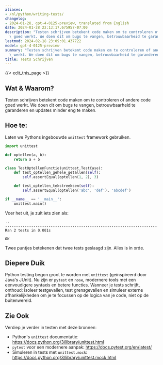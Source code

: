 ```yaml
---
aliases:
- /nl/python/writing-tests/
changelog:
- 2024-01-28, gpt-4-0125-preview, translated from English
date: 2024-01-28 22:13:17.675957-07:00
description: "Testen schrijven betekent code maken om te controleren of andere code\
  \ goed werkt. We doen dit om bugs te vangen, betrouwbaarheid te garanderen en updates\u2026"
lastmod: 2024-02-18 23:09:01.437722
model: gpt-4-0125-preview
summary: "Testen schrijven betekent code maken om te controleren of andere code goed\
  \ werkt. We doen dit om bugs te vangen, betrouwbaarheid te garanderen en updates\u2026"
title: Tests Schrijven
---
```


{{< edit_this_page >}}

## Wat & Waarom?

Testen schrijven betekent code maken om te controleren of andere code goed werkt. We doen dit om bugs te vangen, betrouwbaarheid te garanderen en updates minder eng te maken.

## Hoe te:

Laten we Pythons ingebouwde `unittest` framework gebruiken.

```Python
import unittest

def optellen(a, b):
    return a + b

class TestOptellenFunctie(unittest.TestCase):
    def test_optellen_gehele_getallen(self):
        self.assertEqual(optellen(1, 2), 3)

    def test_optellen_tekstreeksen(self):
        self.assertEqual(optellen('abc', 'def'), 'abcdef')

if __name__ == '__main__':
    unittest.main()
```

Voer het uit, je zult iets zien als:

```
..
----------------------------------------------------------------------
Ran 2 tests in 0.001s

OK
```

Twee puntjes betekenen dat twee tests geslaagd zijn. Alles is in orde.

## Diepere Duik

Python testing begon groot te worden met `unittest` (geïnspireerd door Java's JUnit). Nu zijn er `pytest` en `nose`, modernere tools met een eenvoudigere syntaxis en betere functies. Wanneer je tests schrijft, onthoud: isoleer testgevallen, test grensgevallen en simuleer externe afhankelijkheden om je te focussen op de logica van je code, niet op de buitenwereld.

## Zie Ook

Verdiep je verder in testen met deze bronnen:

- Python's `unittest` documentatie: https://docs.python.org/3/library/unittest.html
- `pytest` voor een modernere aanpak: https://docs.pytest.org/en/latest/
- Simuleren in tests met `unittest.mock`: https://docs.python.org/3/library/unittest.mock.html
